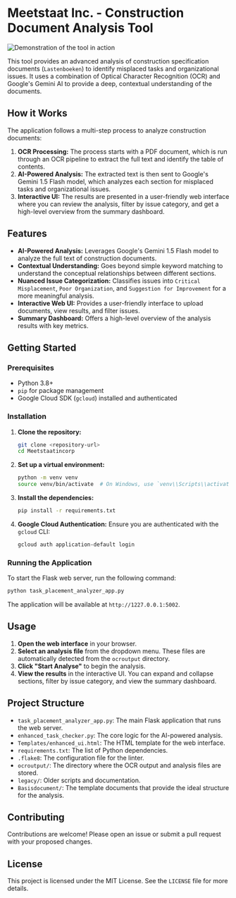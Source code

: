 # Meetstaat Inc. - Construction Document Analysis Tool

![Demonstration of the tool in action](Requirements/GIF/Minidemosplit.gif)

This tool provides an advanced analysis of construction specification documents (`Lastenboeken`) to identify misplaced tasks and organizational issues. It uses a combination of Optical Character Recognition (OCR) and Google's Gemini AI to provide a deep, contextual understanding of the documents.

## How it Works

The application follows a multi-step process to analyze construction documents:

1.  **OCR Processing:** The process starts with a PDF document, which is run through an OCR pipeline to extract the full text and identify the table of contents.
2.  **AI-Powered Analysis:** The extracted text is then sent to Google's Gemini 1.5 Flash model, which analyzes each section for misplaced tasks and organizational issues.
3.  **Interactive UI:** The results are presented in a user-friendly web interface where you can review the analysis, filter by issue category, and get a high-level overview from the summary dashboard.

## Features

-   **AI-Powered Analysis:** Leverages Google's Gemini 1.5 Flash model to analyze the full text of construction documents.
-   **Contextual Understanding:** Goes beyond simple keyword matching to understand the conceptual relationships between different sections.
-   **Nuanced Issue Categorization:** Classifies issues into `Critical Misplacement`, `Poor Organization`, and `Suggestion for Improvement` for a more meaningful analysis.
-   **Interactive Web UI:** Provides a user-friendly interface to upload documents, view results, and filter issues.
-   **Summary Dashboard:** Offers a high-level overview of the analysis results with key metrics.

## Getting Started

### Prerequisites

-   Python 3.8+
-   `pip` for package management
-   Google Cloud SDK (`gcloud`) installed and authenticated

### Installation

1.  **Clone the repository:**
    ```bash
    git clone <repository-url>
    cd Meetstaatincorp
    ```

2.  **Set up a virtual environment:**
    ```bash
    python -m venv venv
    source venv/bin/activate  # On Windows, use `venv\\Scripts\\activate`
    ```

3.  **Install the dependencies:**
    ```bash
    pip install -r requirements.txt
    ```

4.  **Google Cloud Authentication:**
    Ensure you are authenticated with the `gcloud` CLI:
    ```bash
    gcloud auth application-default login
    ```

### Running the Application

To start the Flask web server, run the following command:

```bash
python task_placement_analyzer_app.py
```

The application will be available at `http://1227.0.0.1:5002`.

## Usage

1.  **Open the web interface** in your browser.
2.  **Select an analysis file** from the dropdown menu. These files are automatically detected from the `ocroutput` directory.
3.  **Click "Start Analyse"** to begin the analysis.
4.  **View the results** in the interactive UI. You can expand and collapse sections, filter by issue category, and view the summary dashboard.

## Project Structure

-   `task_placement_analyzer_app.py`: The main Flask application that runs the web server.
-   `enhanced_task_checker.py`: The core logic for the AI-powered analysis.
-   `Templates/enhanced_ui.html`: The HTML template for the web interface.
-   `requirements.txt`: The list of Python dependencies.
-   `.flake8`: The configuration file for the linter.
-   `ocroutput/`: The directory where the OCR output and analysis files are stored.
-   `legacy/`: Older scripts and documentation.
-   `Basisdocument/`: The template documents that provide the ideal structure for the analysis.

## Contributing

Contributions are welcome! Please open an issue or submit a pull request with your proposed changes.

## License

This project is licensed under the MIT License. See the `LICENSE` file for more details.

